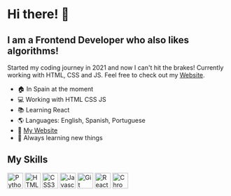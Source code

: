 # Hi there! 👋

## I am a Frontend Developer who also likes algorithms!

Started my coding journey in 2021 and now I can't hit the brakes! Currently working with HTML, CSS and JS. Feel free to check out my [Website](https://www.lucasgontijo.com "lucasgontijo.com").

* 🏠 In Spain at the moment
* 💻 Working with HTML CSS JS
* 📚 Learning React
* 🌎 Languages: English, Spanish, Portuguese
* 🔗 [My Website](https://www.lucasgontijo.com "lucasgontijo.com")
* 🔎 Always learning new things

## My Skills

<p align="left">
  
<img src="https://raw.githubusercontent.com/danielcranney/readme-generator/main/public/icons/skills/python-colored.svg" width="36" height="36" alt="Python" />
  
<img src="https://raw.githubusercontent.com/danielcranney/readme-generator/main/public/icons/skills/html5-colored.svg" width="36" height="36" alt="HTML5" />
  
<img src="https://raw.githubusercontent.com/danielcranney/readme-generator/main/public/icons/skills/css3-colored.svg" width="36" height="36" alt="CSS3" />
  
<img src="https://raw.githubusercontent.com/danielcranney/readme-generator/main/public/icons/skills/javascript-colored.svg" width="36" height="36" alt="Javascript" />
  
<img src="https://user-images.githubusercontent.com/94650197/168641156-8299c935-d5c2-4f26-b56f-95b20523c085.png" width="36" height="36" alt="Git" />

<img src="https://raw.githubusercontent.com/danielcranney/readme-generator/main/public/icons/skills/react-colored.svg" width="36" height="36" alt="React" />
  
<img src="https://user-images.githubusercontent.com/94650197/168806536-af8d65fb-a125-4d9d-b112-039608f929fe.png" width="36" height="36" alt="Chrome-Dev-Tools" />

